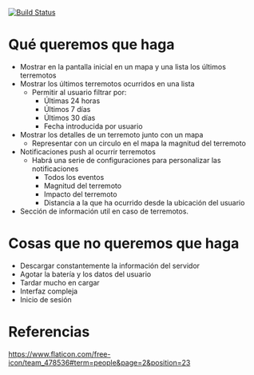 [![Build Status](https://travis-ci.org/Egibide-GrupoA/terremotos.svg?branch=master)](https://travis-ci.org/Egibide-GrupoA/terremotos)

# Qué queremos que haga 
- Mostrar en la pantalla inicial en un mapa y una lista los últimos terremotos
- Mostrar los últimos terremotos ocurridos en una lista
     - Permitir al usuario filtrar por:
          - Últimas 24 horas
          - Últimos 7 días
          - Últimos 30 días
          - Fecha introducida por usuario
- Mostrar los detalles de un terremoto junto con un mapa
	- Representar con un circulo en el mapa la magnitud del terremoto
- Notificaciones push al ocurrir terremotos
     - Habrá una serie de configuraciones para personalizar las notificaciones 
          - Todos los eventos
          - Magnitud del terremoto
          - Impacto del terremoto
          - Distancia a la que ha ocurrido desde la ubicación del usuario
- Sección de información util en caso de terremotos.

# Cosas que no queremos que haga
- Descargar constantemente la información del servidor
- Agotar la batería y los datos del usuario
- Tardar mucho en cargar
- Interfaz compleja 
- Inicio de sesión

# Referencias

https://www.flaticon.com/free-icon/team_478536#term=people&page=2&position=23



